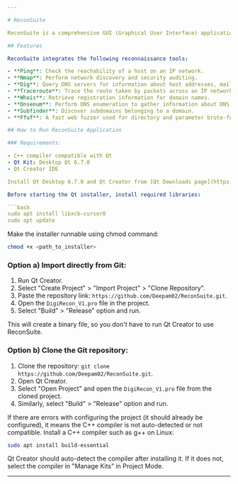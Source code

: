 ```yaml
---

# ReconSuite

ReconSuite is a comprehensive GUI (Graphical User Interface) application built using Qt C++ that integrates a suite of reconnaissance tools for network analysis and information gathering. This project aims to provide a user-friendly interface for common reconnaissance tasks, streamlining the process for both beginners and experienced users.

## Features

ReconSuite integrates the following reconnaissance tools:

- **Ping**: Check the reachability of a host on an IP network.
- **Nmap**: Perform network discovery and security auditing.
- **Dig**: Query DNS servers for information about host addresses, mail exchanges, and other data.
- **Traceroute**: Trace the route taken by packets across an IP network.
- **Whois**: Retrieve registration information for domain names.
- **Dnsenum**: Perform DNS enumeration to gather information about DNS nameservers and zones.
- **Subfinder**: Discover subdomains belonging to a domain.
- **Ffuf**: A fast web fuzzer used for directory and parameter brute-forcing.

## How to Run ReconSuite Application

### Requirements:

- C++ compiler compatible with Qt
- Qt Kit: Desktop Qt 6.7.0
- Qt Creator IDE

Install Qt Desktop 6.7.0 and Qt Creator from [Qt Downloads page](https://www.qt.io/download-qt-installer-oss).

Before starting the Qt installer, install required libraries:

```bash
sudo apt install libxcb-cursor0
sudo apt update
```

Make the installer runnable using chmod command:

```bash
chmod +x <path_to_installer>
```

### Option a) Import directly from Git:

1. Run Qt Creator.
2. Select "Create Project" > "Import Project" > "Clone Repository".
3. Paste the repository link: `https://github.com/Deepam02/ReconSuite.git`.
4. Open the `DigiRecon_V1.pro` file in the project.
5. Select "Build" > "Release" option and run.

This will create a binary file, so you don't have to run Qt Creator to use ReconSuite.

### Option b) Clone the Git repository:

1. Clone the repository: `git clone https://github.com/Deepam02/ReconSuite.git`.
2. Open Qt Creator.
3. Select "Open Project" and open the `DigiRecon_V1.pro` file from the cloned project.
4. Similarly, select "Build" > "Release" option and run.

If there are errors with configuring the project (it should already be configured), it means the C++ compiler is not auto-detected or not compatible. Install a C++ compiler such as g++ on Linux:

```bash
sudo apt install build-essential
```

Qt Creator should auto-detect the compiler after installing it. If it does not, select the compiler in "Manage Kits" in Project Mode.

--- 
```


